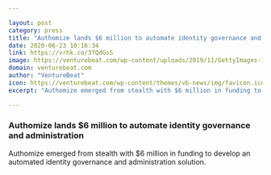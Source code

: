 ```yaml
---

layout: post
category: press
title: "Authomize lands $6 million to automate identity governance and administration"
date: 2020-06-23 10:16:34
link: https://vrhk.co/3fQdGsS
image: https://venturebeat.com/wp-content/uploads/2019/11/GettyImages-1079012962-e1574180775599.jpg?w=1200&strip=all
domain: venturebeat.com
author: "VentureBeat"
icon: https://venturebeat.com/wp-content/themes/vb-news/img/favicon.ico
excerpt: "Authomize emerged from stealth with $6 million in funding to develop an automated identity governance and administration solution."

---
```


### Authomize lands $6 million to automate identity governance and administration

Authomize emerged from stealth with $6 million in funding to develop an automated identity governance and administration solution.